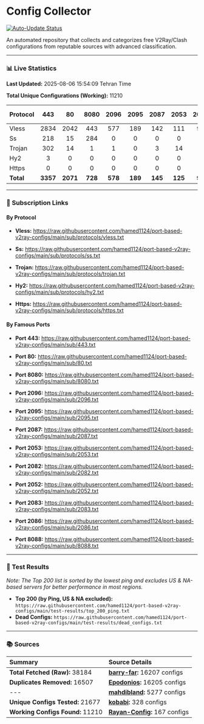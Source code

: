 # Config Collector

[![Auto-Update Status](https://github.com/hamed1124/port-based-v2ray-configs/actions/workflows/main.yml/badge.svg)](https://github.com/hamed1124/port-based-v2ray-configs/actions/workflows/main.yml)

An automated repository that collects and categorizes free V2Ray/Clash configurations from reputable sources with advanced classification.

---

### 📊 Live Statistics

**Last Updated:** 2025-08-06 15:54:09 Tehran Time

**Total Unique Configurations (Working):** 11210

| Protocol | 443 | 80 | 8080 | 2096 | 2095 | 2087 | 2053 | 2082 | 2052 | 2083 | 2086 | 8088 | Other Ports | Total |
|:---| :---: | :---: | :---: | :---: | :---: | :---: | :---: | :---: | :---: | :---: | :---: | :---: |:---:|:---:|
| Vless | 2834 | 2042 | 443 | 577 | 189 | 142 | 111 | 91 | 82 | 66 | 49 | 0 | 2815 | **9441** |
| Ss | 218 | 15 | 284 | 0 | 0 | 0 | 0 | 0 | 0 | 0 | 0 | 0 | 771 | **1288** |
| Trojan | 302 | 14 | 1 | 1 | 0 | 3 | 14 | 0 | 0 | 2 | 0 | 0 | 137 | **474** |
| Hy2 | 3 | 0 | 0 | 0 | 0 | 0 | 0 | 0 | 0 | 0 | 0 | 0 | 3 | **6** |
| Https | 0 | 0 | 0 | 0 | 0 | 0 | 0 | 0 | 0 | 0 | 0 | 0 | 1 | **1** |
| **Total** | **3357** | **2071** | **728** | **578** | **189** | **145** | **125** | **91** | **82** | **68** | **49** | **0** | **3727** | **11210** |

---

### 🚀 Subscription Links

#### By Protocol

- **Vless:**
  https://raw.githubusercontent.com/hamed1124/port-based-v2ray-configs/main/sub/protocols/vless.txt

- **Ss:**
  https://raw.githubusercontent.com/hamed1124/port-based-v2ray-configs/main/sub/protocols/ss.txt

- **Trojan:**
  https://raw.githubusercontent.com/hamed1124/port-based-v2ray-configs/main/sub/protocols/trojan.txt

- **Hy2:**
  https://raw.githubusercontent.com/hamed1124/port-based-v2ray-configs/main/sub/protocols/hy2.txt

- **Https:**
  https://raw.githubusercontent.com/hamed1124/port-based-v2ray-configs/main/sub/protocols/https.txt

#### By Famous Ports

- **Port 443:**
  https://raw.githubusercontent.com/hamed1124/port-based-v2ray-configs/main/sub/443.txt

- **Port 80:**
  https://raw.githubusercontent.com/hamed1124/port-based-v2ray-configs/main/sub/80.txt

- **Port 8080:**
  https://raw.githubusercontent.com/hamed1124/port-based-v2ray-configs/main/sub/8080.txt

- **Port 2096:**
  https://raw.githubusercontent.com/hamed1124/port-based-v2ray-configs/main/sub/2096.txt

- **Port 2095:**
  https://raw.githubusercontent.com/hamed1124/port-based-v2ray-configs/main/sub/2095.txt

- **Port 2087:**
  https://raw.githubusercontent.com/hamed1124/port-based-v2ray-configs/main/sub/2087.txt

- **Port 2053:**
  https://raw.githubusercontent.com/hamed1124/port-based-v2ray-configs/main/sub/2053.txt

- **Port 2082:**
  https://raw.githubusercontent.com/hamed1124/port-based-v2ray-configs/main/sub/2082.txt

- **Port 2052:**
  https://raw.githubusercontent.com/hamed1124/port-based-v2ray-configs/main/sub/2052.txt

- **Port 2083:**
  https://raw.githubusercontent.com/hamed1124/port-based-v2ray-configs/main/sub/2083.txt

- **Port 2086:**
  https://raw.githubusercontent.com/hamed1124/port-based-v2ray-configs/main/sub/2086.txt

- **Port 8088:**
  https://raw.githubusercontent.com/hamed1124/port-based-v2ray-configs/main/sub/8088.txt

---

### 🧪 Test Results
*Note: The Top 200 list is sorted by the lowest ping and excludes US & NA-based servers for better performance in most regions.*

- **Top 200 (by Ping, US & NA excluded):** `https://raw.githubusercontent.com/hamed1124/port-based-v2ray-configs/main/test-results/top_200_ping.txt`
- **Dead Configs:** `https://raw.githubusercontent.com/hamed1124/port-based-v2ray-configs/main/test-results/dead_configs.txt`

---

### 📚 Sources

| Summary | Source Details |
|:---|:---|
| **Total Fetched (Raw):** 38184 | **[barry-far](https://github.com/barry-far/V2ray-Config):** 16207 configs |
| **Duplicates Removed:** 16507 | **[Epodonios](https://github.com/Epodonios/v2ray-configs):** 16205 configs |
| --- | **[mahdibland](https://github.com/mahdibland/V2RayAggregator):** 5277 configs |
| **Unique Configs Tested:** 21677 | **[kobabi](https://github.com/liketolivefree/kobabi):** 328 configs |
| **Working Configs Found:** 11210 | **[Rayan-Config](https://github.com/Rayan-Config/C-Sub):** 167 configs |
